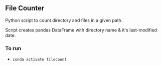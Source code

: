 ## File Counter

Python script to count directory and files in a given path.

Script creates pandas DataFrame with directory name & it's last-modified date. 

### To run

- `conda activate filecount`